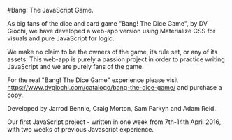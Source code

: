 #Bang! The JavaScript Game.

As big fans of the dice and card game "Bang! The Dice Game", by DV Giochi, we have developed a web-app version using Materialize CSS for visuals and pure JavaScript for logic.

We make no claim to be the owners of the game, its rule set, or any of its assets. This web-app is purely a passion project in order to practice writing JavaScript and we are purely fans of the game.

For the real "Bang! The Dice Game" experience please visit https://www.dvgiochi.com/catalogo/bang-the-dice-game/ and purchase a copy.

Developed by Jarrod Bennie, Craig Morton, Sam Parkyn and Adam Reid.

Our first JavaScript project - written in one week from 7th-14th April 2016, with two weeks of previous Javascript experience.